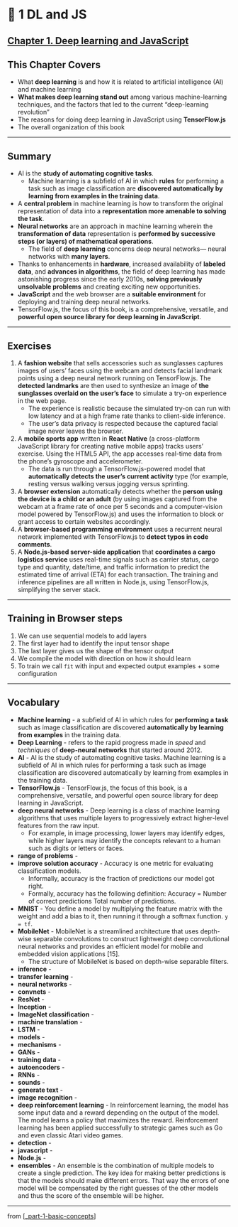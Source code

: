 # 🌱 1 DL and JS

## [**Chapter 1.** Deep learning and JavaScript](https://livebook.manning.com/book/deep-learning-with-javascript/chapter-1/)

## This Chapter Covers

- What **deep learning** is and how it is related to artificial intelligence (AI) and machine learning
- **What makes deep learning stand out** among various machine-learning techniques, and the factors that led to the current “deep-learning revolution”
- The reasons for doing deep learning in JavaScript using **TensorFlow.js**
- The overall organization of this book

---

## **Summary**

- AI is the **study of automating cognitive tasks**.
  - Machine learning is a subfield of AI in which **rules** for performing a task such as image classification are **discovered automatically by learning from examples in the training data**.
- A **central problem** in machine learning is how to transform the original representation of data into a **representation more amenable to solving the task**.
- **Neural networks** are an approach in machine learning wherein the **transformation of data** representation is **performed by successive steps (or layers) of mathematical operations**.
  - The field of **deep learning** concerns deep neural networks— neural networks with **many layers**.
- Thanks to enhancements in **hardware**, increased availability of **labeled data**, and **advances in algorithms**, the field of deep learning has made astonishing progress since the early 2010s, **solving previously unsolvable problems** and creating exciting new opportunities.
- **JavaScript** and the web browser are a **suitable environment** for deploying and training deep neural networks.
- TensorFlow.js, the focus of this book, is a comprehensive, versatile, and **powerful open source library for deep learning in JavaScript**.

---

## Exercises

1. A **fashion website** that sells accessories such as sunglasses captures images of users’ faces using the webcam and detects facial landmark points using a deep neural network running on TensorFlow.js. The **detected landmarks** are then used to synthesize an image of **the sunglasses overlaid on the user’s face** to simulate a try-on experience in the web page.
   - The experience is realistic because the simulated try-on can run with low latency and at a high frame rate thanks to client-side inference.
   - The user’s data privacy is respected because the captured facial image never leaves the browser.
2. A **mobile sports app** written in **React Native** (a cross-platform JavaScript library for creating native mobile apps) tracks users’ exercise. Using the HTML5 API, the app accesses real-time data from the phone’s gyroscope and accelerometer.
   - The data is run through a TensorFlow.js-powered model that **automatically detects the user’s current activity** type (for example, resting versus walking versus jogging versus sprinting.
3. A **browser extension** automatically detects whether the **person using the device is a child or an adult** (by using images captured from the webcam at a frame rate of once per 5 seconds and a computer-vision model powered by TensorFlow.js) and uses the information to block or grant access to certain websites accordingly.
4. A **browser-based programming environment** uses a recurrent neural network implemented with TensorFlow.js to **detect typos in code comments**.
5. A **Node.js-based server-side application** that **coordinates a cargo logistics service** uses real-time signals such as carrier status, cargo type and quantity, date/time, and traffic information to predict the estimated time of arrival (ETA) for each transaction. The training and inference pipelines are all written in Node.js, using TensorFlow.js, simplifying the server stack.

---

## Training in Browser steps

1. We can use sequential models to add layers
2. The first layer had to identify the input tensor shape
3. The last layer gives us the shape of the tensor output
4. We compile the model with direction on how it should learn
5. To train we call `fit` with input and expected output examples + some configuration

---

## **Vocabulary**

- **Machine learning** - a subfield of AI in which rules for **performing a task** such as image classification are discovered **automatically by learning from examples** in the training data.
- **Deep Learning** - refers to the rapid progress made in _speed_ and _techniques_ of **deep-neural networks** that started around 2012.
- **AI** - AI is the study of automating cognitive tasks. Machine learning is a subfield of AI in which rules for performing a task such as image classification are discovered automatically by learning from examples in the training data.
- **TensorFlow.js** - TensorFlow.js, the focus of this book, is a comprehensive, versatile, and powerful open source library for deep learning in JavaScript.
- **deep neural networks** - Deep learning is a class of machine learning algorithms that uses multiple layers to progressively extract higher-level features from the raw input.
  - For example, in image processing, lower layers may identify edges, while higher layers may identify the concepts relevant to a human such as digits or letters or faces.
- **range of problems** -
- **improve solution accuracy** - Accuracy is one metric for evaluating classification models.
  - Informally, accuracy is the fraction of predictions our model got right.
  - Formally, accuracy has the following definition: Accuracy = Number of correct predictions Total number of predictions.
- **MNIST** - You define a model by multiplying the feature matrix with the weight and add a bias to it, then running it through a softmax function. `y = tf`.
- **MobileNet** - MobileNet is a streamlined architecture that uses depth-wise separable convolutions to construct lightweight deep convolutional neural networks and provides an efficient model for mobile and embedded vision applications [15].
  - The structure of MobileNet is based on depth-wise separable filters.
- **inference** -
- **transfer learning** -
- **neural networks** -
- **convnets** -
- **ResNet** -
- **Inception** -
- **ImageNet classification** -
- **machine translation** -
- **LSTM** -
- **models** -
- **mechanisms** -
- **GANs** -
- **training data** -
- **autoencoders** -
- **RNNs** -
- **sounds** -
- **generate text** -
- **image recognition** -
- **deep reinforcement learning** - In reinforcement learning, the model has some input data and a reward depending on the output of the model. The model learns a policy that maximizes the reward. Reinforcement learning has been applied successfully to strategic games such as Go and even classic Atari video games.
- **detection** -
- **javascript** -
- **Node.js** -
- **ensembles** - An ensemble is the combination of multiple models to create a single prediction. The key idea for making better predictions is that the models should make different errors. That way the errors of one model will be compensated by the right guesses of the other models and thus the score of the ensemble will be higher.

---

from [[_part-1-basic-concepts]]

[//begin]: # "Autogenerated link references for markdown compatibility"
[_part-1-basic-concepts]: ../_part-1-basic-concepts.md "🌱 Part 1 Basic concepts"
[//end]: # "Autogenerated link references"

